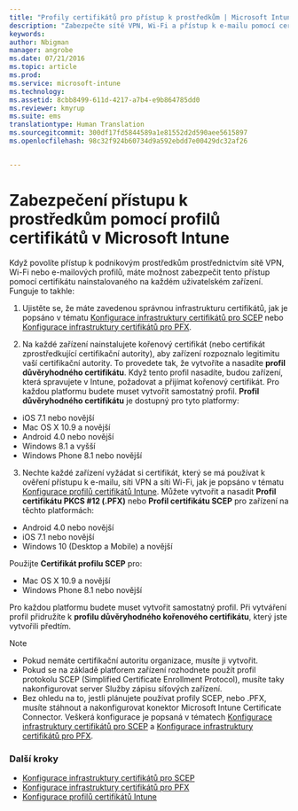 ```yaml
---
title: "Profily certifikátů pro přístup k prostředkům | Microsoft Intune"
description: "Zabezpečte sítě VPN, Wi-Fi a přístup k e-mailu pomocí certifikátu nainstalovaného na každé zařízení uživatele."
keywords: 
author: Nbigman
manager: angrobe
ms.date: 07/21/2016
ms.topic: article
ms.prod: 
ms.service: microsoft-intune
ms.technology: 
ms.assetid: 8cbb8499-611d-4217-a7b4-e9b864785dd0
ms.reviewer: kmyrup
ms.suite: ems
translationtype: Human Translation
ms.sourcegitcommit: 300df17fd5844589a1e81552d2d590aee5615897
ms.openlocfilehash: 98c32f924b60734d9a592ebdd7e00429dc32af26


---
```


# Zabezpečení přístupu k prostředkům pomocí profilů certifikátů v Microsoft Intune
Když povolíte přístup k podnikovým prostředkům prostřednictvím sítě VPN, Wi-Fi nebo e-mailových profilů, máte možnost zabezpečit tento přístup pomocí certifikátu nainstalovaného na každém uživatelském zařízení. Funguje to takhle:

1. Ujistěte se, že máte zavedenou správnou infrastrukturu certifikátů, jak je popsáno v tématu [Konfigurace infrastruktury certifikátů pro SCEP](configure-certificate-infrastructure-for-scep.md) nebo [Konfigurace infrastruktury certifikátů pro PFX](configure-certificate-infrastructure-for-pfx.md).

2. Na každé zařízení nainstalujete kořenový certifikát (nebo certifikát zprostředkující certifikační autority), aby zařízení rozpoznalo legitimitu vaší certifikační autority. To provedete tak, že vytvoříte a nasadíte **profil důvěryhodného certifikátu**. Když tento profil nasadíte, budou zařízení, která spravujete v Intune, požadovat a přijímat kořenový certifikát. Pro každou platformu budete muset vytvořit samostatný profil. **Profil důvěryhodného certifikátu** je dostupný pro tyto platformy:
 -  iOS 7.1 nebo novější
 -  Mac OS X 10.9 a novější
 -  Android 4.0 nebo novější
 -  Windows 8.1 a vyšší
 -  Windows Phone 8.1 nebo novější

3. Nechte každé zařízení vyžádat si certifikát, který se má používat k ověření přístupu k e-mailu, síti VPN a síti Wi-Fi, jak je popsáno v tématu [Konfigurace profilů certifikátů Intune](configure-intune-certificate-profiles.md). Můžete vytvořit a nasadit **Profil certifikátu PKCS #12 (.PFX)** nebo **Profil certifikátu SCEP** pro zařízení na těchto platformách:

-  Android 4.0 nebo novější
-  iOS 7.1 nebo novější
-  Windows 10 (Desktop a Mobile) a novější

Použijte **Certifikát profilu SCEP** pro:
-   Mac OS X 10.9 a novější
-   Windows Phone 8.1 nebo novější

Pro každou platformu budete muset vytvořit samostatný profil. Při vytváření profil přidružíte k **profilu důvěryhodného kořenového certifikátu**, který jste vytvořili předtím.

> [!NOTE]           
> -    Pokud nemáte certifikační autoritu organizace, musíte ji vytvořit.
>- Pokud se na základě platforem zařízení rozhodnete použít profil protokolu SCEP (Simplified Certificate Enrollment Protocol), musíte taky nakonfigurovat server Služby zápisu síťových zařízení.
>-  Bez ohledu na to, jestli plánujete používat profily SCEP, nebo .PFX, musíte stáhnout a nakonfigurovat konektor Microsoft Intune Certificate Connector.
> Veškerá konfigurace je popsaná v tématech [Konfigurace infrastruktury certifikátů pro SCEP](configure-certificate-infrastructure-for-scep.md) a [Konfigurace infrastruktury certifikátů pro PFX](configure-certificate-infrastructure-for-pfx.md).

### Další kroky
- [Konfigurace infrastruktury certifikátů pro SCEP](configure-certificate-infrastructure-for-scep.md)
- [Konfigurace infrastruktury certifikátů pro PFX](configure-certificate-infrastructure-for-pfx.md)
- [Konfigurace profilů certifikátů Intune](configure-intune-certificate-profiles.md)



<!--HONumber=Jul16_HO4-->


